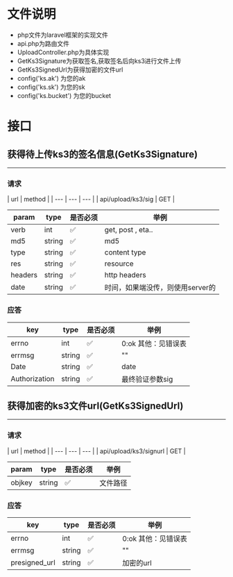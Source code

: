 # 文件说明

* php文件为laravel框架的实现文件
* api.php为路由文件
* UploadController.php为具体实现
* GetKs3Signature为获取签名,获取签名后向ks3进行文件上传
* GetKs3SignedUrl为获得加密的文件url
* config('ks.ak') 为您的ak
* config('ks.sk') 为您的sk
* config('ks.bucket') 为您的bucket



# 接口



## 获得待上传ks3的签名信息(GetKs3Signature)
-----------------------


### 请求

| url | method |
| --- | --- | --- |
| api/upload/ks3/sig | GET |


| param | type | 是否必须 | 举例 |
| --- | ---  | --- | --- |
| verb | int | ✅  | get, post , eta.. |
| md5 | string | ✅ | md5 |
| type | string | ✅ | content type |
| res | string | ✅ | resource |
| headers | string | ✅ | http headers |
| date | string | ✅ | 时间，如果端没传，则使用server的 |


### 应答

| key | type | 是否必须 | 举例 |
| --- | --- | --- | --- |
| errno| int | ✅ |0:ok 其他：见错误表|
| errmsg | string |  ✅ | "" |
| Date | string | ✅| date |
| Authorization | string | ✅  | 最终验证参数sig|


## 获得加密的ks3文件url(GetKs3SignedUrl)
-----------------------


### 请求

| url | method |
| --- | --- | --- |
| api/upload/ks3/signurl | GET |


| param | type | 是否必须 | 举例 |
| --- | ---  | --- | --- |
| objkey | string | ✅  | 文件路径 |


### 应答

| key | type | 是否必须 | 举例 |
| --- | --- | --- | --- |
| errno| int | ✅ |0:ok 其他：见错误表|
| errmsg | string |  ✅ | "" |
| presigned_url | string | ✅  | 加密的url |

